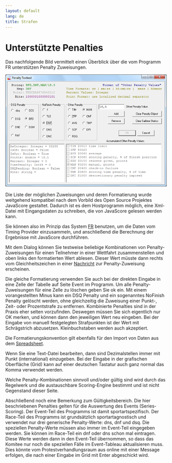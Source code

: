 ```yaml
---
layout: default
lang: de
title: Strafen
---
```


# Unterstützte Penalties

Das nachfolgende Bild vermittelt einen Überblick über die vom Programm FR unterstützen Penalty Zuweisungen.

![supported penalties test form screenshot](../images/Supported-Penalties.png)

Die Liste der möglichen Zuweisungen und deren Formatierung wurde weitgehend 
kompatibel nach dem Vorbild des Open Source Projektes JavaScore gestaltet. 
Dadurch ist es dem Hostprogramm möglich, eine Xml-Datei mit Eingangsdaten zu 
schreiben, die von JavaScore gelesen werden kann.

Sie können also im Prinzip das System [FR](../applications/FR) benutzen,
um die Daten vom Timing Provider einzusammeln,
und anschließend die Berechnung der Ergebnisse mit JavaScore durchführen.

Mit dem Dialog können Sie testweise beliebige Kombinationen von Penalty-Zuweisungen 
für einen Teilnehmer in einer Wettfahrt zusammenstellen und oben links den formatierten Wert ablesen.
Dieser Wert müsste dann rechts vom Gleichheitszeichen in einer [Nachricht](doc-msg-example) zur Penalty-Zuweisung erscheinen.

Die gleiche Formatierung verwenden Sie auch bei der direkten Eingabe in eine 
Zelle der Tabelle auf Seite Event im Programm. Um alle Penalty-Zuweisungen für 
eine Zelle zu löschen geben Sie ok ein. Mit einem vorangestellten Minus kann ein 
DSQ Penalty und ein sogenanntes NoFinish Penalty gelöscht werden, ohne 
gleichzeitig die Zuweisung einer Punkt-, Zeit- oder Prozentstrafe zu entfernen. 
Kombinierte Penalties sind in der Praxis eher selten vorzufinden. Deswegen 
müssen Sie sich eigentlich nur OK merken, und können dann den jeweiligen Wert 
neu eingeben. Bei der Eingabe von manuell festgelegten Strafpunkten ist der Wert 
mit Schrägstrich abzusetzen. Kleinbuchstaben werden auch akzeptiert.

Die Formatierungskonvention gilt ebenfalls für den Import von Daten aus dem [Spreadsheet](doc-spreadsheet-use).

Wenn Sie eine Text-Datei bearbeiten, dann sind Dezimalstellen immer mit Punkt 
(international) einzugeben. Bei der Eingabe in der grafischen Oberfläche (Grid) 
kann auf einer deutschen Tastatur auch ganz normal das Komma verwendet werden.

Welche Penalty-Kombinationen sinnvoll und/oder gültig sind wird durch das 
Regelwerk und die austauschbare Scoring-Engine bestimmt und ist nicht Gegenstand 
dieser Seite.

Abschließend noch eine Bemerkung zum Gültigkeitsbereich. Die hier 
beschriebenen Penalties gelten für die Auswertung des Events (Series-Scoring). 
Der Event-Teil des Programms ist damit sportartspezifisch. Der Race-Teil des 
Programms ist grundsätzlich sportartagnostisch und verwendet nur drei generische 
Penalty-Werte: dns, dnf und dsq. Die speziellen Penalty-Werte müssen also immer 
im Event-Teil eingegeben werden. Sie können im Race-Teil ein dnf oder dns schon 
mal eintragen. Diese Werte werden dann in den Event-Teil übernommen, so dass das 
Komitee nur noch die speziellen Fälle im Event-Tableau aktualisieren muss. Dies 
könnte vom Protestverhandlungsraum aus online mit einer Message erfolgen, die 
nach einer Eingabe im Grid mit Enter abgeschickt wird.
